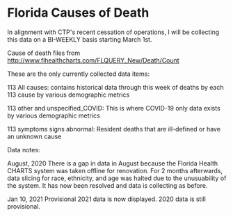 # Florida Causes of Death
 In alignment with CTP's recent cessation of operations, I will be collecting this data on a BI-WEEKLY basis starting March 1st.
 
 Cause of death files from http://www.flhealthcharts.com/FLQUERY_New/Death/Count
 
 These are the only currently collected data items:
 
 
 113 All causes: contains historical data through this week of deaths by each 113 cause by various demographic metrics
 
 113 other and unspecified_COVID: This is where COVID-19 only data exists by various demographic metrics
 
 113 symptoms signs abnormal: Resident deaths that are ill-defined or have an unknown cause
 
 Data notes:
 
 August, 2020
 There is a gap in data in August because the Florida Health CHARTS system was taken offline for renovation.
 For 2 months afterwards, data slicing for race, ethnicity, and age was halted due to the unusuability of the system.
 It has now been resolved and data is collecting as before.
 
 Jan 10, 2021
 Provisional 2021 data is now displayed.
 2020 data is still provisional.
 
 
 
